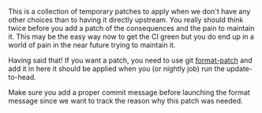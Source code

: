 This is a collection of temporary patches to apply when we don't have any other
choices than to having it directly upstream. You really should think twice
before you add a patch of the consequences and the pain to maintain it. This may
be the easy way now to get the CI green but you do end up in a world of pain in
the near future trying to maintain it.

Having said that! If you want a patch, you need to use git
[format-patch](https://git-scm.com/docs/git-format-patch) and add it in here it
should be applied when you (or nightly job) run the update-to-head.

Make sure you add a proper commit message before launching the format message
since we want to track the reason why this patch was needed.

